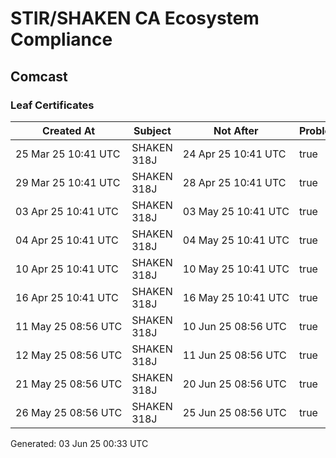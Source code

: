 # STIR/SHAKEN CA Ecosystem Compliance

## Comcast

### Leaf Certificates

| Created At | Subject | Not After | Problems | Link |
|------------|---------|-----------|----------|------|
| 25&#160;Mar&#160;25&#160;10:41&#160;UTC | SHAKEN 318J | 24&#160;Apr&#160;25&#160;10:41&#160;UTC | true | [view](../CERTS/313297392be583806e6521a5cfbde1129b1e9ed358455df8bb2b0fd9540163f3/README.md) |
| 29&#160;Mar&#160;25&#160;10:41&#160;UTC | SHAKEN 318J | 28&#160;Apr&#160;25&#160;10:41&#160;UTC | true | [view](../CERTS/75c12ded741de0cbc3c0172ffd8a985a11423559aaf75b6368005cb82ec593ab/README.md) |
| 03&#160;Apr&#160;25&#160;10:41&#160;UTC | SHAKEN 318J | 03&#160;May&#160;25&#160;10:41&#160;UTC | true | [view](../CERTS/7ac025ebbe3338698a4fdd5561963fa8d18196759a91f674dfebe5820dcfe50b/README.md) |
| 04&#160;Apr&#160;25&#160;10:41&#160;UTC | SHAKEN 318J | 04&#160;May&#160;25&#160;10:41&#160;UTC | true | [view](../CERTS/8d97a336deaa3a2a0a9bb3f44deed587dceafd60d03695a1fc09011cc463f07b/README.md) |
| 10&#160;Apr&#160;25&#160;10:41&#160;UTC | SHAKEN 318J | 10&#160;May&#160;25&#160;10:41&#160;UTC | true | [view](../CERTS/e3d5a0b195825a67b6ada965ade9ab568ee0046365a6ce72d46194375779a204/README.md) |
| 16&#160;Apr&#160;25&#160;10:41&#160;UTC | SHAKEN 318J | 16&#160;May&#160;25&#160;10:41&#160;UTC | true | [view](../CERTS/cae0d34ab8f82d7b6d20777d52aa2ad4710ff620b5a42a680298c2d75c6e6b97/README.md) |
| 11&#160;May&#160;25&#160;08:56&#160;UTC | SHAKEN 318J | 10&#160;Jun&#160;25&#160;08:56&#160;UTC | true | [view](../CERTS/2201739db2f5f989a7f4a4cab3c31307ebd5813fd6472252600923cd4953616c/README.md) |
| 12&#160;May&#160;25&#160;08:56&#160;UTC | SHAKEN 318J | 11&#160;Jun&#160;25&#160;08:56&#160;UTC | true | [view](../CERTS/cffbd5f5f23fc76c06af85b46e58b982c1cdf825321a800330197a312de22ab3/README.md) |
| 21&#160;May&#160;25&#160;08:56&#160;UTC | SHAKEN 318J | 20&#160;Jun&#160;25&#160;08:56&#160;UTC | true | [view](../CERTS/2d7b0d1230096c0efd5e0ce880da4d78825ff61aa1094d9a02a68b64cedc8dba/README.md) |
| 26&#160;May&#160;25&#160;08:56&#160;UTC | SHAKEN 318J | 25&#160;Jun&#160;25&#160;08:56&#160;UTC | true | [view](../CERTS/a1d4f1c3b59263783f1cea608a7de6cd4fcf93a503cf1954034b9fcde9b0e9e9/README.md) |


Generated: 03 Jun 25 00:33 UTC